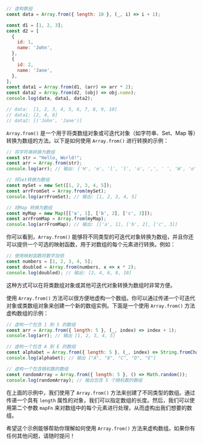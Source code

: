 ```js
// 虚构数组
const data = Array.from({ length: 10 }, (_, i) => i + 1);

const d1 = [1, 2, 3];
const d2 = [
  {
    id: 1,
    name: 'John',
  },
  {
    id: 2,
    name: 'Jane',
  },
];
const data1 = Array.from(d1, (arr) => arr * 2);
const data2 = Array.from(d2, (obj) => obj.name);
console.log(data, data1, data2);

// data:  [1, 2, 3, 4, 5, 6, 7, 8, 9, 10]
// data1: [2, 4, 6]
// data2: [('John', 'Jane')]
```

`Array.from()` 是一个用于将类数组对象或可迭代对象（如字符串、Set、Map 等）转换为数组的方法。以下是如何使用 `Array.from()` 进行转换的示例：

```javascript
// 将字符串转换为数组
const str = "Hello, World!";
const arr = Array.from(str);
console.log(arr); // 输出: ['H', 'e', 'l', 'l', 'o', ',', ' ', 'W', 'o', 'r', 'l', 'd', '!']

// 将Set转换为数组
const mySet = new Set([1, 2, 3, 4, 5]);
const arrFromSet = Array.from(mySet);
console.log(arrFromSet); // 输出: [1, 2, 3, 4, 5]

// 将Map 转换为数组
const myMap = new Map([['a', 1], ['b', 2], ['c', 3]]);
const arrFromMap = Array.from(myMap);
console.log(arrFromMap); // 输出: [['a', 1], ['b', 2], ['c', 3]]
```

你可以看到，`Array.from()` 能够将不同类型的可迭代对象转换为数组，并且你还可以提供一个可选的映射函数，用于对数组的每个元素进行转换。例如：

```javascript
// 使用映射函数将数字加倍
const numbers = [1, 2, 3, 4, 5];
const doubled = Array.from(numbers, x => x * 2);
console.log(doubled); // 输出: [2, 4, 6, 8, 10]
```

这种方式可以在将类数组对象或其他可迭代对象转换为数组时非常方便。

使用 `Array.from()` 方法可以很方便地虚构一个数组。你可以通过传递一个可迭代对象或类数组对象来创建一个新的数组实例。下面是一个使用 `Array.from()` 方法虚构数组的示例：

```javascript
// 虚构一个包含 1 到 5 的数组
const arr = Array.from({ length: 5 }, (_, index) => index + 1);
console.log(arr); // 输出 [1, 2, 3, 4, 5]

// 虚构一个包含 A 到 E 的数组
const alphabet = Array.from({ length: 5 }, (_, index) => String.fromCharCode(65 + index));
console.log(alphabet); // 输出 ["A", "B", "C", "D", "E"]

// 虚构一个包含随机数的数组
const randomArray = Array.from({ length: 5 }, () => Math.random());
console.log(randomArray); // 输出包含 5 个随机数的数组
```

在上面的示例中，我们使用了 `Array.from()` 方法来创建了不同类型的数组。通过传递一个具有 `length` 属性的对象，我们可以指定数组的长度。然后，我们可以使用第二个参数 `mapFn` 来对数组中的每个元素进行处理，从而虚构出我们想要的数组。

希望这个示例能够帮助你理解如何使用 `Array.from()` 方法来虚构数组。如果你有任何其他问题，请随时提问！
